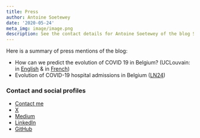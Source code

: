 ```yaml
---
title: Press
author: Antoine Soetewey
date: '2020-05-24'
meta_img: image/image.png
description: See the contact details for Antoine Soetewey of the blog Stats and R, and a roll-up of press mentions
---
```


Here is a summary of press mentions of the blog:

* How can we predict the evolution of COVID 19 in Belgium? (UCLouvain: in [English](https://uclouvain.be/fr/instituts-recherche/lidam/actualites/how-can-we-predict-the-evolution-of-covid-19-in-belgium.html) & in [French](https://uclouvain.be/fr/decouvrir/comment-peut-on-prevoir-l-evolution-du-covid-19-en-belgique%26nbsp%3B.html))
* Evolution of COVID-19 hospital admissions in Belgium ([LN24](https://www.facebook.com/watch/live/?v=1173890509637511))

### Contact and social profiles

* [Contact me](/contact/)
* [X](https://x.com/statsandr)
* [Medium](https://antoinesoetewey.medium.com/)
* [LinkedIn](https://www.linkedin.com/in/antoinesoetewey/)
* [GitHub](https://github.com/AntoineSoetewey)
